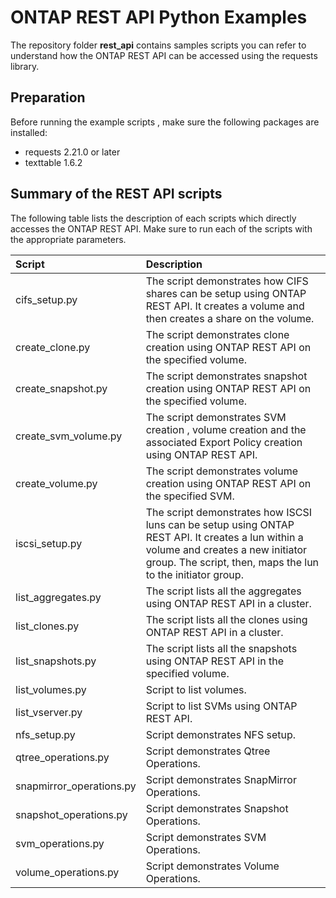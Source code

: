 # ONTAP REST API Python Examples

The repository folder **rest_api** contains samples scripts you can refer to understand how the ONTAP REST API can be accessed using the requests library.

## Preparation

Before running the example scripts , make sure the following packages are installed:

* requests 2.21.0 or later
* texttable 1.6.2

## Summary of the REST API scripts

The following table lists the description of each scripts which directly accesses the ONTAP REST API. Make sure to run each of the scripts with the appropriate parameters.

| Script                               | Description       |
|:------------------------------------|:-------------|
| cifs_setup.py            | The script demonstrates how CIFS shares can be setup using ONTAP REST API. It creates a volume and then creates a share on the volume. |
| create_clone.py                      | The script demonstrates clone creation using ONTAP REST API on the specified volume.      |  
| create_snapshot.py                   | The script demonstrates snapshot creation using ONTAP REST API on the specified volume.       |    
| create_svm_volume.py      |  The script demonstrates SVM creation , volume creation and the associated Export Policy creation using ONTAP REST API.     |
| create_volume.py                     | The script demonstrates volume creation using ONTAP REST API on the specified SVM.     |  
| iscsi_setup.py           | The script demonstrates how ISCSI luns can be setup using ONTAP REST API. It creates a lun within a volume and creates a new initiator group. The script, then, maps the lun to the initiator group.      |    
| list_aggregates.py                   | The script lists all the aggregates using ONTAP REST API in a cluster.      |   
| list_clones.py                       | The script lists all the clones using ONTAP REST API in a cluster.       |     
| list_snapshots.py                    | The script lists all the snapshots using ONTAP REST API in the specified volume.      |     
| list_volumes.py                      | Script to list volumes.     |   
| list_vserver.py                      | Script to list SVMs using ONTAP REST API.      |    
| nfs_setup.py             | Script demonstrates NFS setup.      |     
| qtree_operations.py      | Script demonstrates Qtree Operations.      |    
| snapmirror_operations.py | Script demonstrates SnapMirror Operations.       |     
| snapshot_operations.py   | Script demonstrates Snapshot Operations.     |
| svm_operations.py        | Script demonstrates SVM Operations.      |   
| volume_operations.py     | Script demonstrates Volume Operations.      |    
